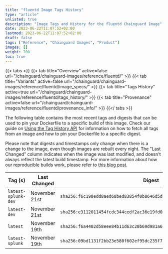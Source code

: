 ```yaml
---
title: "fluentd Image Tags History"
type: "article"
unlisted: true
description: "Image Tags and History for the fluentd Chainguard Image"
date: 2023-06-22T11:07:52+02:00
lastmod: 2023-06-22T11:07:52+02:00
draft: false
tags: ["Reference", "Chainguard Images", "Product"]
images: []
weight: 700
toc: true
---
```


{{< tabs >}}
{{< tab title="Overview" active=false url="/chainguard/chainguard-images/reference/fluentd/" >}}
{{< tab title="Variants" active=false url="/chainguard/chainguard-images/reference/fluentd/image_specs/" >}}
{{< tab title="Tags History" active=true url="/chainguard/chainguard-images/reference/fluentd/tags_history/" >}}
{{< tab title="Provenance" active=false url="/chainguard/chainguard-images/reference/fluentd/provenance_info/" >}}
{{</ tabs >}}

The following table contains the most recent tags and digests that can be used to pin your Dockerfile to a specific build of this image. Check our guide on [Using the Tag History API](/chainguard/chainguard-images/using-the-tag-history-api/) for information on how to fetch all tags from an image and how to pin your Dockerfile to a specific digest.

Please note that digests and timestamps only change when there is a change to the image, even though images are rebuilt every night. The "Last Changed" column indicates when the image was last modified, and doesn't always reflect the latest build timestamp. For more information about how our reproducible builds work, please refer to [this blog post](https://www.chainguard.dev/unchained/reproducing-chainguards-reproducible-image-builds).

| Tag (s)              | Last Changed  | Digest                                                                    |
|----------------------|---------------|---------------------------------------------------------------------------|
|  `latest-splunk-dev` | November 21st | `sha256:f6c198edd8aed68bed83854f0b8646d5d7735949fa84c1ac06bdd6b60dc0ddd8` |
|  `latest-dev`        | November 21st | `sha256:e3112011454fcdc344cedf2ac36e19fd0885e1f2715cb0f1067672f8099d299f` |
|  `latest`            | November 19th | `sha256:f6a4402d58eee84b11d63c20b69d981a6f0d5e4caadc7e3f134d9ab9fab348a7` |
|  `latest-splunk`     | November 19th | `sha256:09bd1131f2bb23e580f602ef95dc235f7601732854210cea3989ab691212faf1` |

